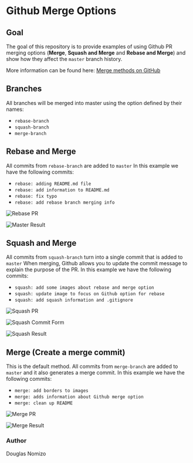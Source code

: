 # Github Merge Options

## Goal

The goal of this repository is to provide examples of using Github PR merging options (**Merge**, **Squash and Merge** and **Rebase and Merge**) and show how they affect the `master` branch history.

More information can be found here: [Merge methods on GitHub](https://docs.github.com/en/github/administering-a-repository/about-merge-methods-on-github)


## Branches

All branches will be merged into master using the option defined by their names:
- `rebase-branch`
- `squash-branch`
- `merge-branch`


## Rebase and Merge

All commits from `rebase-branch` are added to `master`
In this example we have the following commits:
- `rebase: adding README.md file`
- `rebase: add information to README.md`
- `rebase: fix typo`
- `rebase: add rebase branch merging info`

![Rebase PR](images/01_rebase_pr.png)

![Master Result](images/02_rebase_result.png)

## Squash and Merge

All commits from `squash-branch` turn into a single commit that is added to `master`
When merging, Github allows you to update the commit message to explain the purpose of the PR.
In this example we have the following commits:
- `squash: add some images about rebase and merge option`
- `squash: update image to focus on Github option for rebase`
- `squash: add squash information and .gitignore`

![Squash PR](images/03_squash_pr.png)

![Squash Commit Form](images/04_squash_commit_form.png)

![Squash Result](images/05_squash_result.png)

## Merge (Create a merge commit)

This is the default method. All commits from `merge-branch` are added to `master` and it also generates a merge commit.
In this example we have the following commits:
- `merge: add borders to images`
- `merge: adds information about Github merge option`
- `merge: clean up README`

![Merge PR](images/06_merge_pr.png)

![Merge Result](images/07_merge_result.png)


### Author

Douglas Nomizo